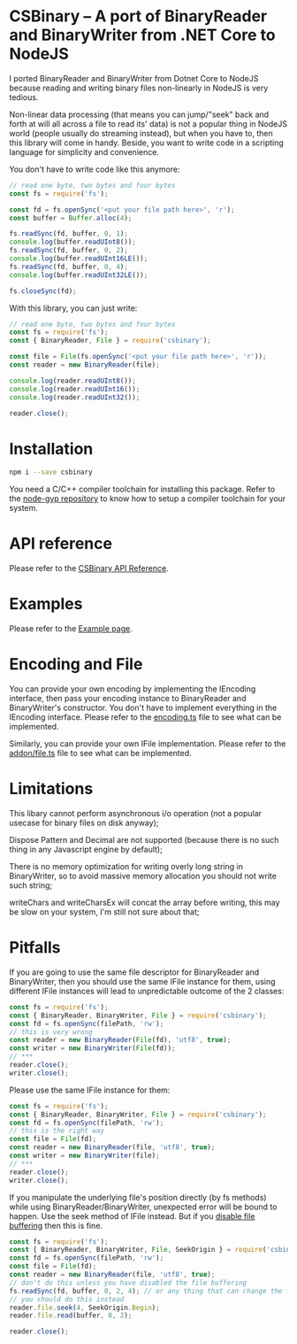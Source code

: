 # CSBinary – A port of BinaryReader and BinaryWriter from .NET Core to NodeJS
I ported BinaryReader and BinaryWriter from Dotnet Core to NodeJS because reading
and writing binary files non-linearly in NodeJS is very tedious.

Non-linear data processing (that means you can jump/"seek" back and forth at will all across a file
to read its' data) is not a popular thing in NodeJS world (people usually do streaming instead),
but when you have to, then this library will come in handy.
Beside, you want to write code in a scripting language for simplicity and convenience.

You don't have to write code like this anymore:
```js
// read one byte, two bytes and four bytes
const fs = require('fs');

const fd = fs.openSync('<put your file path here>', 'r');
const buffer = Buffer.alloc(4);

fs.readSync(fd, buffer, 0, 1);
console.log(buffer.readUInt8());
fs.readSync(fd, buffer, 0, 2);
console.log(buffer.readUInt16LE());
fs.readSync(fd, buffer, 0, 4);
console.log(buffer.readUInt32LE());

fs.closeSync(fd);
```
With this library, you can just write:
```js
// read one byte, two bytes and four bytes
const fs = require('fs');
const { BinaryReader, File } = require('csbinary');

const file = File(fs.openSync('<put your file path here>', 'r'));
const reader = new BinaryReader(file);

console.log(reader.readUInt8());
console.log(reader.readUInt16());
console.log(reader.readUInt32());

reader.close();
```
# Installation
```bash
npm i --save csbinary
```
You need a C/C++ compiler toolchain for installing this package.
Refer to the [node-gyp repository](https://github.com/nodejs/node-gyp) to
know how to setup a compiler toolchain for your system.

# API reference
Please refer to the [CSBinary API Reference](https://meigyoku-thmn.github.io/CSBinary/).

# Examples
Please refer to the [Example page](https://github.com/Meigyoku-Thmn/CSBinary/blob/master/EXAMPLE.md).

# Encoding and File
You can provide your own encoding by implementing the IEncoding interface,
then pass your encoding instance to BinaryReader and BinaryWriter's constructor.
You don't have to implement everything in the IEncoding interface.
Please refer to the [encoding.ts](https://github.com/Meigyoku-Thmn/CSBinary/blob/master/src/encoding.ts) file
to see what can be implemented.

Similarly, you can provide your own IFile implementation.
Please refer to the [addon/file.ts](https://github.com/Meigyoku-Thmn/CSBinary/blob/master/src/addon/file.ts) file
to see what can be implemented.

# Limitations
This libary cannot perform asynchronous i/o operation (not a popular usecase for binary files on disk anyway);

Dispose Pattern and Decimal are not supported (because there is no such thing in any Javascript engine by default);

There is no memory optimization for writing overly long string in BinaryWriter,
so to avoid massive memory allocation you should not write such string;

writeChars and writeCharsEx will concat the array before writing,
this may be slow on your system, I'm still not sure about that;

# Pitfalls
If you are going to use the same file descriptor for BinaryReader and BinaryWriter,
then you should use the same IFile instance for them, using different IFile instances
will lead to unpredictable outcome of the 2 classes:
```js
const fs = require('fs');
const { BinaryReader, BinaryWriter, File } = require('csbinary');
const fd = fs.openSync(filePath, 'rw');
// this is very wrong
const reader = new BinaryReader(File(fd), 'utf8', true);
const writer = new BinaryWriter(File(fd));
// ***
reader.close();
writer.close();
```
Please use the same IFile instance for them:
```js
const fs = require('fs');
const { BinaryReader, BinaryWriter, File } = require('csbinary');
const fd = fs.openSync(filePath, 'rw');
// this is the right way
const file = File(fd);
const reader = new BinaryReader(file, 'utf8', true);
const writer = new BinaryWriter(file);
// ***
reader.close();
writer.close();
```
If you manipulate the underlying file's position directly (by fs methods) while
using BinaryReader/BinaryWriter, unexpected error will be bound to happen.
Use the seek method of IFile instead.
But if you [disable file buffering](https://meigyoku-thmn.github.io/CSBinary/interfaces/ifile.html#setbufsize) then this is fine.
```js
const fs = require('fs');
const { BinaryReader, BinaryWriter, File, SeekOrigin } = require('csbinary');
const fd = fs.openSync(filePath, 'rw');
const file = File(fd);
const reader = new BinaryReader(file, 'utf8', true);
// don't do this unless you have disabled the file buffering
fs.readSync(fd, buffer, 0, 2, 4); // or any thing that can change the file's position
// you should do this instead
reader.file.seek(4, SeekOrigin.Begin);
reader.file.read(buffer, 0, 2);

reader.close();
```

